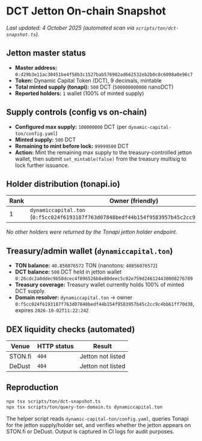 # DCT Jetton On-chain Snapshot

_Last updated: 4 October 2025 (automated scan via `scripts/ton/dct-snapshot.ts`)._

## Jetton master status

- **Master address:** `0:d29b3e11ac30451be4f58b3c1527bab576902ad662532eb2b0c8c6098a0e96c7`
- **Token:** Dynamic Capital Token (DCT), 9 decimals, mintable
- **Total minted supply (tonapi):** `500` DCT (`500000000000` nanoDCT)
- **Reported holders:** `1` wallet (100% of minted supply)

## Supply controls (config vs on-chain)

- **Configured max supply:** `100000000` DCT (per `dynamic-capital-ton/config.yaml`)
- **Minted supply:** `500` DCT
- **Remaining to mint before lock:** `99999500` DCT
- **Action:** Mint the remaining max supply to the treasury-controlled jetton wallet, then submit `set_mintable(false)` from the treasury multisig to lock further issuance.

## Holder distribution (tonapi.io)

| Rank | Owner (friendly) | Jetton wallet | Balance |
| ---- | ---------------- | ------------- | ------- |
| 1 | `dynamiccapital.ton` (`0:f5cc024f6193187f763d07848bedf44b154f9583957b45c2cc9c4bb61ff70d38`) | `0:26cdc2a0ddec9b50dcec4f896526b8e80deec5c02e759d246124430008276789` | `500` DCT |

_No other holders were returned by the Tonapi jetton holder endpoint._

## Treasury/admin wallet (`dynamiccapital.ton`)

- **TON balance:** `40.856076572` TON (nanotons: `40856076572`)
- **DCT balance:** `500` DCT held in jetton wallet `0:26cdc2a0ddec9b50dcec4f896526b8e80deec5c02e759d246124430008276789`
- **Treasury coverage:** Treasury wallet currently holds 100% of minted DCT supply.
- **Domain resolver:** `dynamiccapital.ton` → owner `0:f5cc024f6193187f763d07848bedf44b154f9583957b45c2cc9c4bb61ff70d38`, expires `2026-10-02T11:22:24Z`

## DEX liquidity checks (automated)

| Venue  | HTTP status | Result |
| ------ | ----------- | ------ |
| STON.fi | `404` | Jetton not listed |
| DeDust | `404` | Jetton not listed |

## Reproduction

```bash
npx tsx scripts/ton/dct-snapshot.ts
npx tsx scripts/ton/query-ton-domain.ts dynamiccapital.ton
```

The helper script reads `dynamic-capital-ton/config.yaml`, queries Tonapi for the
jetton supply/holder set, and verifies whether the jetton appears on STON.fi or
DeDust. Output is captured in CI logs for audit purposes.
